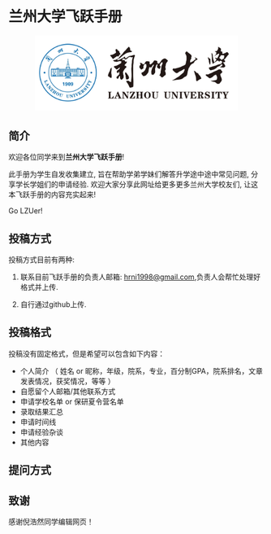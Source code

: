 # 兰州大学飞跃手册

<p align='center'>
<img src='./docs/pics/lzu.jpg' alt='兰州大学校徽' width='400' title='兰州大学'>
</p>

## 简介

欢迎各位同学来到**兰州大学飞跃手册**! <br>

此手册为学生自发收集建立, 旨在帮助学弟学妹们解答升学途中途中常见问题, 分享学长学姐们的申请经验. 欢迎大家分享此网址给更多更多兰州大学校友们, 让这本飞跃手册的内容充实起来! <br>

Go LZUer!

## 投稿方式
投稿方式目前有两种:

1. 联系目前飞跃手册的负责人邮箱: [hrni1998@gmail.com](mailto:hrni1998@gmail.com),负责人会帮忙处理好格式并上传.

2. 自行通过github上传.

## 投稿格式

投稿没有固定格式，但是希望可以包含如下内容：
- 个人简介 （ 姓名 or 昵称，年级，院系，专业，百分制GPA，院系排名，文章发表情况，获奖情况，等等 ）
- 自愿留个人邮箱/其他联系方式
- 申请学校名单 or 保研夏令营名单
- 录取结果汇总
- 申请时间线
- 申请经验杂谈
- 其他内容


## 提问方式

## 致谢

感谢倪浩然同学编辑网页！
